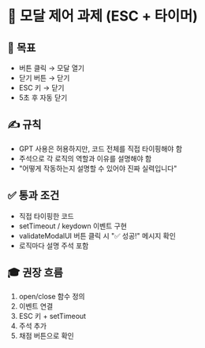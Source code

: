 # 🧪 모달 제어 과제 (ESC + 타이머)

## 🎯 목표
- 버튼 클릭 → 모달 열기
- 닫기 버튼 → 닫기
- ESC 키 → 닫기
- 5초 후 자동 닫기

## ✍️ 규칙
- GPT 사용은 허용하지만, 코드 전체를 직접 타이핑해야 함
- 주석으로 각 로직의 역할과 이유를 설명해야 함
- "어떻게 작동하는지 설명할 수 있어야 진짜 실력입니다"

## ✅ 통과 조건
- 직접 타이핑한 코드
- setTimeout / keydown 이벤트 구현
- validateModalUI 버튼 클릭 시 "✅ 성공!" 메시지 확인
- 로직마다 설명 주석 포함

## 🎓 권장 흐름
1. open/close 함수 정의
2. 이벤트 연결
3. ESC 키 + setTimeout
4. 주석 추가
5. 채점 버튼으로 확인